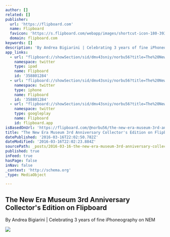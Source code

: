 ```yaml
---
author: []
related: []
publisher:
  url: 'https://flipboard.com'
  name: Flipboard
  favicon: 'https://s.flipboard.com/webapp/images/shortcut-icon-180-393c2144.png'
  domain: flipboard.com
keywords: []
description: 'By Andrea Bigiarini | Celebrating 3 years of fine iPhoneography on NEM'
app_links:
  - url: "flipboard://showSection/sid/dmv43sniy/norbu56?title=The%20New%20Era%20Museum%203rd%20Anniversary%20Collector's%20Edition%20on%20Flipboard"
    namespace: twitter
    type: ipad
    name: Flipboard
    id: '358801284'
  - url: "flipboard://showSection/sid/dmv43sniy/norbu56?title=The%20New%20Era%20Museum%203rd%20Anniversary%20Collector's%20Edition%20on%20Flipboard"
    namespace: twitter
    type: iphone
    name: Flipboard
    id: '358801284'
  - url: "flipboard://showSection/sid/dmv43sniy/norbu56?title=The%20New%20Era%20Museum%203rd%20Anniversary%20Collector's%20Edition%20on%20Flipboard"
    namespace: twitter
    type: googleplay
    name: Flipboard
    id: flipboard.app
isBasedOnUrl: 'https://flipboard.com/@norbu56/the-new-era-museum-3rd-anniversary-collector%27s-edition-dmv43sniy'
title: "The New Era Museum 3rd Anniversary Collector's Edition on Flipboard"
datePublished: '2016-03-16T22:02:50.782Z'
dateModified: '2016-03-16T22:02:23.884Z'
sourcePath: _posts/2016-03-16-the-new-era-museum-3rd-anniversary-collectors-edition-on-fl.md
published: true
inFeed: true
hasPage: false
inNav: false
_context: 'http://schema.org'
_type: MediaObject

---
```

<article style=""><h1>The New Era Museum 3rd Anniversary Collector's Edition on Flipboard</h1><p>By Andrea Bigiarini | Celebrating 3 years of fine iPhoneography on NEM</p><img src="http://farm8.staticflickr.com/7517/16293728335_059e0c8548_b.jpg" /></article>